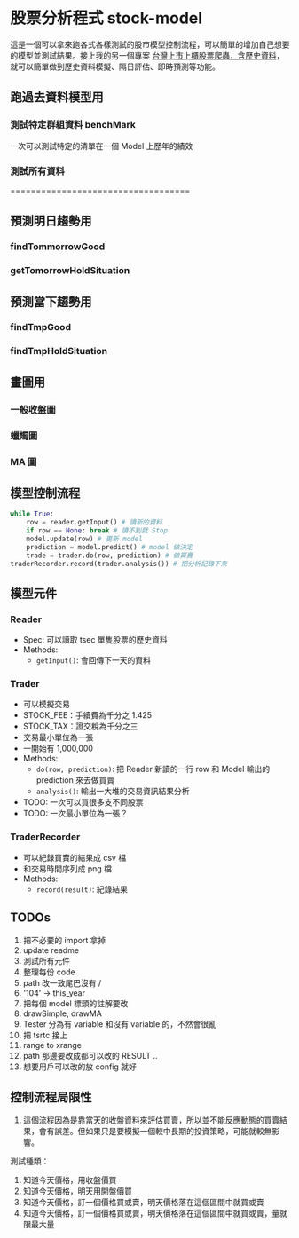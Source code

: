 # 股票分析程式 stock-model

這是一個可以拿來跑各式各樣測試的股市模型控制流程，可以簡單的增加自己想要的模型並測試結果。接上我的另一個專案 [台灣上市上櫃股票爬蟲，含歷史資料](https://github.com/Asoul/tsec)，就可以簡單做到歷史資料模擬、隔日評估、即時預測等功能。

## 跑過去資料模型用



### 測試特定群組資料 benchMark

一次可以測試特定的清單在一個 Model 上歷年的績效

### 測試所有資料

===================================

## 預測明日趨勢用

### findTommorrowGood

### getTomorrowHoldSituation

## 預測當下趨勢用

### findTmpGood

### findTmpHoldSituation

## 畫圖用

### 一般收盤圖

### 蠟燭圖

### MA 圖

## 模型控制流程

```python
while True:
	row = reader.getInput() # 讀新的資料
	if row == None: break # 讀不到就 Stop
	model.update(row) # 更新 model
	prediction = model.predict() # model 做決定       
	trade = trader.do(row, prediction) # 做買賣
traderRecorder.record(trader.analysis()) # 把分析記錄下來
```

## 模型元件

### Reader

- Spec: 可以讀取 tsec 單隻股票的歷史資料
- Methods: 
	- ```getInput()```: 會回傳下一天的資料

### Trader

- 可以模擬交易
- STOCK_FEE：手續費為千分之 1.425
- STOCK_TAX：證交稅為千分之三
- 交易最小單位為一張
- 一開始有 1,000,000
- Methods:
	- ```do(row, prediction)```: 把 Reader 新讀的一行 row 和 Model 輸出的 prediction 來去做買賣
	- ```analysis()```: 輸出一大堆的交易資訊結果分析
- TODO: 一次可以買很多支不同股票
- TODO: 一次最小單位為一張？

### TraderRecorder

- 可以紀錄買賣的結果成 csv 檔
- 和交易時間序列成 png 檔
- Methods:
	- ```record(result)```: 紀錄結果

## TODOs
1. 把不必要的 import 拿掉
2. update readme
3. 測試所有元件
4. 整理每份 code
5. path 改一致尾巴沒有 /
6. '104' -> this_year
7. 把每個 model 標頭的註解要改
8. drawSimple, drawMA
9. Tester 分為有 variable 和沒有 variable 的，不然會很亂
10. 把 tsrtc 接上
11. range to xrange
12. path 那邊要改成都可以改的  RESULT ..
13. 想要用戶可以改的放 config 就好

## 控制流程局限性

1. 這個流程因為是靠當天的收盤資料來評估買賣，所以並不能反應動態的買賣結果，會有誤差。但如果只是要模擬一個較中長期的投資策略，可能就較無影響。

測試種類：
1. 知道今天價格，用收盤價買
2. 知道今天價格，明天用開盤價買
3. 知道今天價格，訂一個價格買或賣，明天價格落在這個區間中就買或賣
4. 知道今天價格，訂一個價格買或賣，明天價格落在這個區間中就買或賣，量就限最大量